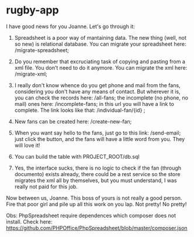 # rugby-app

I have good news for you Joanne. Let's go through it:

1. Spreadsheet is a poor way of mantaining data. The new thing (well, not so new) is relational database. You can migrate your spreadsheet here: 
    /migrate-spreadsheet;

2. Do you remember that excruciating task of copying and pasting from a xml file. You don't need to do it anymore. You can migrate the xml here:
    /migrate-xml;

3. I really don't know whence do you get phone and mail from the fans, considering you don't have any means of contact. But wherever it is, you can check the records here:
    /all-fans; 
the incomplete (no phone, no mail) ones here:
    /incomplete-fans; 
in this url you will have a link to complete. The link looks like that:
    /individual-fan/{id} ;
    
4. New fans can be created here:
    /create-new-fan;

5. When you want say hello to the fans, just go to this link:
    /send-email; 
just click the button, and the fans will have a little word from you. They will love it!

6. You can build the table with PROJECT_ROOT/db.sql

7. Yes, the interface sucks, there is no logic to check if the fan (through documento) exists already, there could be a rest service so the store migrates the xml all by themselves, but you must understand, I was really not paid for this job.

Now between us, Joanne. This boss of yours is not really a good person. Fire that poor girl and pile up all this work on you lap. Not pretty! No pretty!

Obs: PhpSpreadsheet require dependences which composer does not install. Check here: https://github.com/PHPOffice/PhpSpreadsheet/blob/master/composer.json
    
